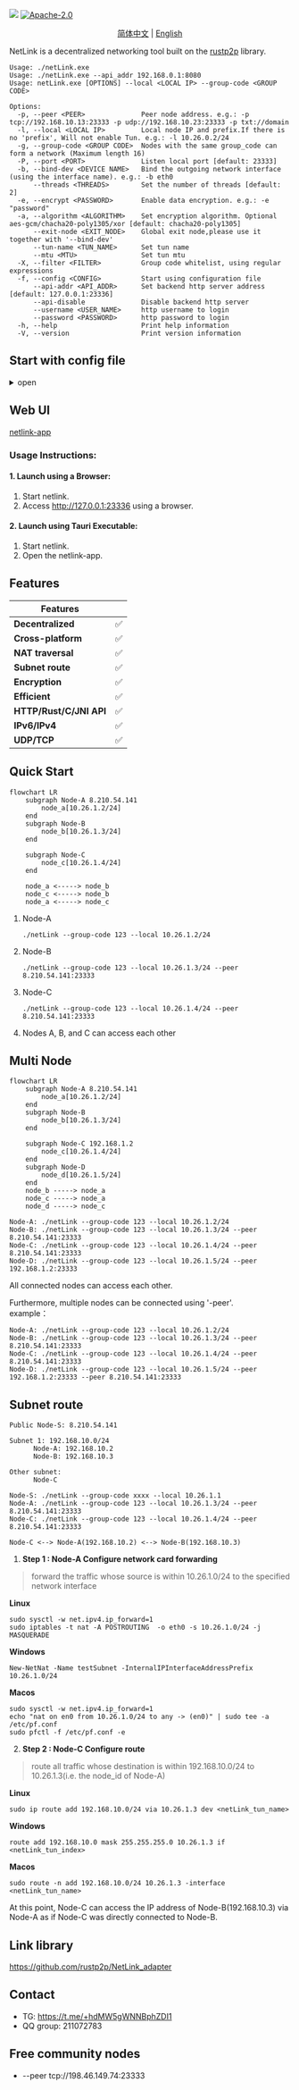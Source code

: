 ![](https://img.shields.io/github/downloads/rustp2p/NetLink/total?logo=github&label=Download)
[![Apache-2.0](https://img.shields.io/github/license/rustp2p/NetLink?style=flat)](https://github.com/rustp2p/NetLink/blob/master/LICENSE)

<p align="center">
  <a href="./README.zh-CN.md">简体中文</a> |
  <a href="./README.md">English</a>
</p>

NetLink is a decentralized networking tool built on the [rustp2p](https://crates.io/crates/rustp2p) library.

```
Usage: ./netLink.exe 
Usage: ./netLink.exe --api_addr 192.168.0.1:8080
Usage: netLink.exe [OPTIONS] --local <LOCAL IP> --group-code <GROUP CODE>

Options:
  -p, --peer <PEER>              Peer node address. e.g.: -p tcp://192.168.10.13:23333 -p udp://192.168.10.23:23333 -p txt://domain
  -l, --local <LOCAL IP>         Local node IP and prefix.If there is no 'prefix', Will not enable Tun. e.g.: -l 10.26.0.2/24
  -g, --group-code <GROUP CODE>  Nodes with the same group_code can form a network (Maximum length 16)
  -P, --port <PORT>              Listen local port [default: 23333]
  -b, --bind-dev <DEVICE NAME>   Bind the outgoing network interface (using the interface name). e.g.: -b eth0
      --threads <THREADS>        Set the number of threads [default: 2]
  -e, --encrypt <PASSWORD>       Enable data encryption. e.g.: -e "password"
  -a, --algorithm <ALGORITHM>    Set encryption algorithm. Optional aes-gcm/chacha20-poly1305/xor [default: chacha20-poly1305]
      --exit-node <EXIT_NODE>    Global exit node,please use it together with '--bind-dev'
      --tun-name <TUN_NAME>      Set tun name
      --mtu <MTU>                Set tun mtu
  -X, --filter <FILTER>          Group code whitelist, using regular expressions
  -f, --config <CONFIG>          Start using configuration file
      --api-addr <API_ADDR>      Set backend http server address [default: 127.0.0.1:23336]
      --api-disable              Disable backend http server
      --username <USER_NAME>     http username to login
      --password <PASSWORD>      http password to login
  -h, --help                     Print help information
  -V, --version                  Print version information

 ```

## Start with config file

<details> <summary>open</summary>

```yaml
## ./netLink --config <config_file_path>
## On demand use, unnecessary configurations can be deleted

## Api server host. default is "127.0.0.1:23336"
#api_addr: "127.0.0.1:23336"
## Disable api. api_disable:true
#api_disable: false
## Number of program task threads. default is 2
#threads: 2
## http username to login
#username: 
## http password to login
#password: 

## group code. cannot be empty
group_code: String
## node tun ipv4. cannot be empty
node_ipv4: "10.26.1.2"
## node tun network prefix. default is 24.If prefix=0, do not listen to the Tun network, and can only act as a relay node at this time
#prefix: 24
## node tun ipv6. The program will automatically generate node_ipv6
# node_ipv6: 
# prefix_v6: 96

## tun device name. The program will automatically generate tun_name
#tun_name: "tun3"
## Enable data encryption
#encrypt: "password"
## Set encryption algorithm. Optional aes-gcm/chacha20-poly1305/xor. default is chacha20-poly1305
#algorithm: "chacha20-poly1305"
##   Listen local port. default is 23333
# port: 23333
## Peer node address
#peer:
#   - udp://192.168.10.23:23333
#   - tcp://192.168.10.23:23333
## Bind the outgoing network interface (using the interface name)
#bind_dev_name: "eth0"
## Global exit node,please use it together with "bind_dev_name"
#exit_node: 
## Set tun mtu
#mtu: 1400
## Group code whitelist, using regular expressions
#group_code_filter:
#   - ^test # Starting with 'test'
#   - ^pass$ # eq pass

## stun server addr
#udp_stun:
#   - stun1.l.google.com:19302
#   - stun2.l.google.com:19302
#tcp_stun:
#   - stun.flashdance.cx
#   - stun.nextcloud.com:443

```

</details>

## Web UI

[netlink-app](https://github.com/rustp2p/netlink-app)

### Usage Instructions:

#### 1. Launch using a Browser:

1. Start netlink.
2. Access http://127.0.0.1:23336 using a browser.

#### 2. Launch using Tauri Executable:

1. Start netlink.
2. Open the netlink-app.

## Features

| Features                |   |
|-------------------------|---| 
| **Decentralized**       | ✅ |
| **Cross-platform**      | ✅ |
| **NAT traversal**       | ✅ | 
| **Subnet route**        | ✅ | 
| **Encryption**          | ✅ | 
| **Efficient**           | ✅ | 
| **HTTP/Rust/C/JNI API** | ✅ | 
| **IPv6/IPv4**           | ✅ | 
| **UDP/TCP**             | ✅ | 

## Quick Start

```mermaid
flowchart LR
    subgraph Node-A 8.210.54.141
        node_a[10.26.1.2/24]
    end
    subgraph Node-B
        node_b[10.26.1.3/24]
    end

    subgraph Node-C
        node_c[10.26.1.4/24]
    end

    node_a <-----> node_b
    node_c <-----> node_b
    node_a <-----> node_c
```

1. Node-A
    ```
    ./netLink --group-code 123 --local 10.26.1.2/24
    ```
2. Node-B
    ```
    ./netLink --group-code 123 --local 10.26.1.3/24 --peer 8.210.54.141:23333
    ```
3. Node-C
    ```
    ./netLink --group-code 123 --local 10.26.1.4/24 --peer 8.210.54.141:23333
    ```
4. Nodes A, B, and C can access each other

## Multi Node

```mermaid
flowchart LR
    subgraph Node-A 8.210.54.141
        node_a[10.26.1.2/24]
    end
    subgraph Node-B
        node_b[10.26.1.3/24]
    end

    subgraph Node-C 192.168.1.2
        node_c[10.26.1.4/24]
    end
    subgraph Node-D
        node_d[10.26.1.5/24]
    end
    node_b -----> node_a
    node_c -----> node_a
    node_d -----> node_c
```

```
Node-A: ./netLink --group-code 123 --local 10.26.1.2/24
Node-B: ./netLink --group-code 123 --local 10.26.1.3/24 --peer 8.210.54.141:23333
Node-C: ./netLink --group-code 123 --local 10.26.1.4/24 --peer 8.210.54.141:23333
Node-D: ./netLink --group-code 123 --local 10.26.1.5/24 --peer 192.168.1.2:23333
```

All connected nodes can access each other.

Furthermore, multiple nodes can be connected using '-peer'.  
example：

```
Node-A: ./netLink --group-code 123 --local 10.26.1.2/24
Node-B: ./netLink --group-code 123 --local 10.26.1.3/24 --peer 8.210.54.141:23333
Node-C: ./netLink --group-code 123 --local 10.26.1.4/24 --peer 8.210.54.141:23333
Node-D: ./netLink --group-code 123 --local 10.26.1.5/24 --peer 192.168.1.2:23333 --peer 8.210.54.141:23333
```

## Subnet route

```
Public Node-S: 8.210.54.141

Subnet 1: 192.168.10.0/24
      Node-A: 192.168.10.2
      Node-B: 192.168.10.3
      
Other subnet:   
      Node-C

Node-S: ./netLink --group-code xxxx --local 10.26.1.1
Node-A: ./netLink --group-code 123 --local 10.26.1.3/24 --peer 8.210.54.141:23333
Node-C: ./netLink --group-code 123 --local 10.26.1.4/24 --peer 8.210.54.141:23333

Node-C <--> Node-A(192.168.10.2) <--> Node-B(192.168.10.3)
```

1. **Step 1 : Node-A Configure network card forwarding**

> forward the traffic whose source is within 10.26.1.0/24 to the specified network interface

**Linux**

   ```
   sudo sysctl -w net.ipv4.ip_forward=1
   sudo iptables -t nat -A POSTROUTING  -o eth0 -s 10.26.1.0/24 -j MASQUERADE
   ```

**Windows**

   ```
   New-NetNat -Name testSubnet -InternalIPInterfaceAddressPrefix 10.26.1.0/24
   ```

**Macos**

   ```
   sudo sysctl -w net.ipv4.ip_forward=1
   echo "nat on en0 from 10.26.1.0/24 to any -> (en0)" | sudo tee -a /etc/pf.conf
   sudo pfctl -f /etc/pf.conf -e
   ```

2. **Step 2 : Node-C Configure route**

> route all traffic whose destination is within 192.168.10.0/24 to 10.26.1.3(i.e. the node_id of Node-A)

**Linux**

   ```
   sudo ip route add 192.168.10.0/24 via 10.26.1.3 dev <netLink_tun_name>
   ```

**Windows**

   ```
   route add 192.168.10.0 mask 255.255.255.0 10.26.1.3 if <netLink_tun_index>
   ```

**Macos**

   ```
   sudo route -n add 192.168.10.0/24 10.26.1.3 -interface <netLink_tun_name>
   ```

At this point, Node-C can access the IP address of Node-B(192.168.10.3) via Node-A as if Node-C was directly connected
to Node-B.

## Link library

https://github.com/rustp2p/NetLink_adapter

## Contact

- TG: https://t.me/+hdMW5gWNNBphZDI1
- QQ group: 211072783

## Free community nodes

- --peer tcp://198.46.149.74:23333
